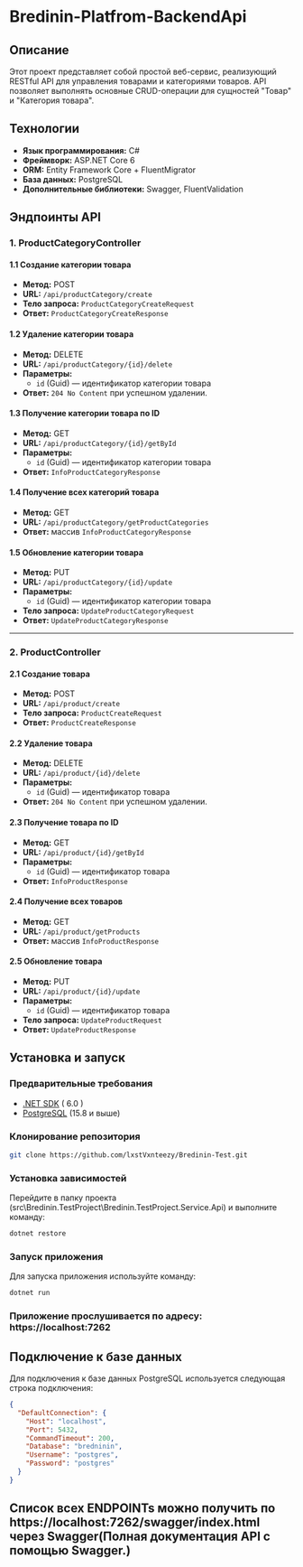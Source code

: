 # Bredinin-Platfrom-BackendApi

## Описание
Этот проект представляет собой простой веб-сервис, реализующий RESTful API для управления товарами и категориями товаров. API позволяет выполнять основные CRUD-операции для сущностей "Товар" и "Категория товара".

## Технологии
- **Язык программирования:** C# 
- **Фреймворк:** ASP.NET Core 6
- **ORM:** Entity Framework Core + FluentMigrator
- **База данных:** PostgreSQL
- **Дополнительные библиотеки:** Swagger, FluentValidation

## Эндпоинты API

### 1. ProductCategoryController

#### 1.1 Создание категории товара
- **Метод:** POST
- **URL:** `/api/productCategory/create`
- **Тело запроса:** `ProductCategoryCreateRequest`
- **Ответ:** `ProductCategoryCreateResponse`

#### 1.2 Удаление категории товара
- **Метод:** DELETE
- **URL:** `/api/productCategory/{id}/delete`
- **Параметры:**
  - `id` (Guid) — идентификатор категории товара
- **Ответ:** `204 No Content` при успешном удалении.

#### 1.3 Получение категории товара по ID
- **Метод:** GET
- **URL:** `/api/productCategory/{id}/getById`
- **Параметры:**
  - `id` (Guid) — идентификатор категории товара
- **Ответ:** `InfoProductCategoryResponse`

#### 1.4 Получение всех категорий товара
- **Метод:** GET
- **URL:** `/api/productCategory/getProductCategories`
- **Ответ:** массив `InfoProductCategoryResponse`

#### 1.5 Обновление категории товара
- **Метод:** PUT
- **URL:** `/api/productCategory/{id}/update`
- **Параметры:**
  - `id` (Guid) — идентификатор категории товара
- **Тело запроса:** `UpdateProductCategoryRequest`
- **Ответ:** `UpdateProductCategoryResponse`

---

### 2. ProductController

#### 2.1 Создание товара
- **Метод:** POST
- **URL:** `/api/product/create`
- **Тело запроса:** `ProductCreateRequest`
- **Ответ:** `ProductCreateResponse`

#### 2.2 Удаление товара
- **Метод:** DELETE
- **URL:** `/api/product/{id}/delete`
- **Параметры:**
  - `id` (Guid) — идентификатор товара
- **Ответ:** `204 No Content` при успешном удалении.

#### 2.3 Получение товара по ID
- **Метод:** GET
- **URL:** `/api/product/{id}/getById`
- **Параметры:**
  - `id` (Guid) — идентификатор товара
- **Ответ:** `InfoProductResponse`

#### 2.4 Получение всех товаров
- **Метод:** GET
- **URL:** `/api/product/getProducts`
- **Ответ:** массив `InfoProductResponse`

#### 2.5 Обновление товара
- **Метод:** PUT
- **URL:** `/api/product/{id}/update`
- **Параметры:**
  - `id` (Guid) — идентификатор товара
- **Тело запроса:** `UpdateProductRequest`
- **Ответ:** `UpdateProductResponse`


## Установка и запуск

### Предварительные требования
- [.NET SDK](https://dotnet.microsoft.com/download) ( 6.0 )
- [PostgreSQL](https://www.postgresql.org/download) (15.8 и выше)

### Клонирование репозитория
```bash
git clone https://github.com/lxstVxnteezy/Bredinin-Test.git
```
### Установка зависимостей
Перейдите в папку проекта (src\Bredinin.TestProject\Bredinin.TestProject.Service.Api) и выполните команду:
```bash
dotnet restore
```
### Запуск приложения
Для запуска приложения используйте команду:
```bash
dotnet run
```
### Приложение прослушивается по адресу: https://localhost:7262


## Подключение к базе данных
Для подключения к базе данных PostgreSQL используется следующая строка подключения:

```json
{
  "DefaultConnection": {
    "Host": "localhost",
    "Port": 5432,
    "CommandTimeout": 200,
    "Database": "bredninin",
    "Username": "postgres",
    "Password": "postgres"
  }
}
```
## Список всех ENDPOINTs можно получить по https://localhost:7262/swagger/index.html через Swagger(Полная документация API с помощью Swagger.)

